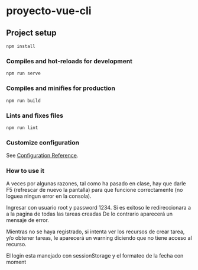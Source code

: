 # proyecto-vue-cli

## Project setup
```
npm install
```

### Compiles and hot-reloads for development
```
npm run serve
```

### Compiles and minifies for production
```
npm run build
```

### Lints and fixes files
```
npm run lint
```

### Customize configuration
See [Configuration Reference](https://cli.vuejs.org/config/).

### How to use it

A veces por algunas razones, tal como ha pasado en clase, hay que darle F5 (refrescar de nuevo la pantalla) para que funcione correctamente (no loguea ningun error en la consola).

Ingresar con usuario root y password 1234. Si es exitoso le redireccionara a a la pagina de todas las tareas creadas
De lo contrario aparecerá un mensaje de error.

Mientras no se haya registrado, si intenta ver los recursos de crear tarea, y/o obtener tareas, le aparecerá un warning diciendo
que no tiene acceso al recurso.

El login esta manejado con sessionStorage y el formateo de la fecha con moment

